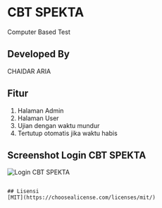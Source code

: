 # CBT SPEKTA

Computer Based Test

## Developed By

CHAIDAR ARIA

## Fitur

1. Halaman Admin
2. Halaman User
3. Ujian dengan waktu mundur
4. Tertutup otomatis jika waktu habis

## Screenshot Login CBT SPEKTA

![Login CBT SPEKTA](https://i.ibb.co/2vN0vMG/Whats-App-Image-2023-07-12-at-09-52-09.jpg)

```

## Lisensi
[MIT](https://choosealicense.com/licenses/mit/)
```
